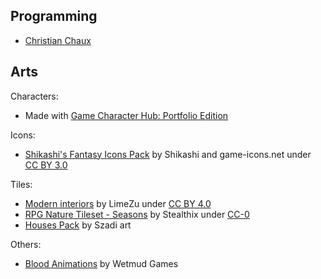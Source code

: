 ## Programming

 - [Christian Chaux](https://zirk.eu/)

## Arts

Characters:
 - Made with [Game Character Hub: Portfolio Edition](https://store.steampowered.com/app/529830/Game_Character_Hub_Portfolio_Edition/)
 
Icons:
 - [Shikashi's Fantasy Icons Pack](https://cheekyinkling.itch.io/shikashis-fantasy-icons-pack) by Shikashi and game-icons.net under [CC BY 3.0](https://creativecommons.org/licenses/by/3.0/)

Tiles:
 - [Modern interiors](https://limezu.itch.io/moderninteriors) by LimeZu under [CC BY 4.0](https://creativecommons.org/licenses/by/4.0/)
 - [RPG Nature Tileset - Seasons](https://stealthix.itch.io/rpg-nature-tileset) by Stealthix under [CC-0](https://creativecommons.org/share-your-work/public-domain/cc0/)
 - [Houses Pack](https://szadiart.itch.io/houses-pack) by Szadi art
 
Others:
 - [Blood Animations](https://sinestesia.itch.io/blood-animations) by Wetmud Games